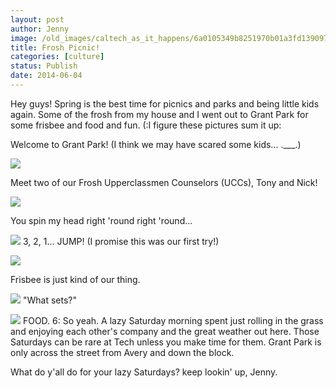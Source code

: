 ```yaml
---
layout: post
author: Jenny
image: /old_images/caltech_as_it_happens/6a0105349b8251970b01a3fd139097970b.jpg
title: Frosh Picnic!
categories: [culture]
status: Publish
date: 2014-06-04
---
```


Hey guys!
Spring is the best time for picnics and parks and being little kids again. Some of the frosh from my house and I went out to Grant Park for some frisbee and food and fun. (:I figure these pictures sum it up:

Welcome to Grant Park! (I think we may have scared some kids... .___.)


![](/old_images/caltech_as_it_happens/6a0105349b8251970b01a73dce5215970d.jpg)

Meet two of our Frosh Upperclassmen Counselors (UCCs), Tony and Nick!


![](/old_images/caltech_as_it_happens/6a0105349b8251970b01a511c32b21970c.jpg)

You spin my head right 'round right 'round...


![](/old_images/caltech_as_it_happens/6a0105349b8251970b01a73dce538d970d.jpg)
3, 2, 1... JUMP! (I promise this was our first try!)


![](/old_images/caltech_as_it_happens/6a0105349b8251970b01a3fd138c75970b.jpg)

Frisbee is just kind of our thing.


![](/old_images/caltech_as_it_happens/6a0105349b8251970b01a511c32c1c970c.jpg)
"What sets?"


![](/old_images/caltech_as_it_happens/6a0105349b8251970b01a3fd138ff8970b.jpg)
FOOD. 6:
So yeah. A lazy Saturday morning spent just rolling in the grass and enjoying each other's company and the great weather out here. Those Saturdays can be rare at Tech unless you make time for them. Grant Park is only across the street from Avery and down the block.

What do y'all do for your lazy Saturdays?
keep lookin' up,
Jenny.

